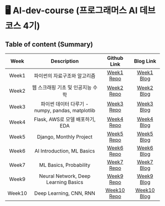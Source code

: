 # 🖥️ AI-dev-course (프로그래머스 AI 데브코스 4기)

## Table of content (Summary)

|Week|Description|Github Link|Blog Link|
|:---:|:---:|:---:|:---:|
|Week1|파이썬의 자료구조와 알고리즘|[Week1 Repo](https://github.com/Paul-scpark/AI-dev-course/tree/main/01%EC%A3%BC%EC%B0%A8)|[Week1 Blog](https://paul-scpark.github.io/posts/%EC%9D%B8%EA%B3%B5%EC%A7%80%EB%8A%A5-%EB%8D%B0%EB%B8%8C%EC%BD%94%EC%8A%A4-1%EC%A3%BC%EC%B0%A8/)|
|Week2|웹 스크래핑 기초 및 인공지능 수학|[Week2 Repo](https://github.com/Paul-scpark/AI-dev-course/tree/main/02%EC%A3%BC%EC%B0%A8)|[Week2 Blog](https://paul-scpark.github.io/posts/%EC%9D%B8%EA%B3%B5%EC%A7%80%EB%8A%A5-%EB%8D%B0%EB%B8%8C%EC%BD%94%EC%8A%A4-2%EC%A3%BC%EC%B0%A8/)|
|Week3|파이썬 데이터 다루기 - numpy, pandas, matplotlib|[Week3 Repo](https://github.com/Paul-scpark/AI-dev-course/tree/main/03%EC%A3%BC%EC%B0%A8)|[Week3 Blog](https://paul-scpark.github.io/posts/%EC%9D%B8%EA%B3%B5%EC%A7%80%EB%8A%A5-%EB%8D%B0%EB%B8%8C%EC%BD%94%EC%8A%A4-3%EC%A3%BC%EC%B0%A8/)|
|Week4|Flask, AWS로 모델 배포하기, EDA|[Week4 Repo](https://github.com/Paul-scpark/AI-dev-course/tree/main/04%EC%A3%BC%EC%B0%A8)|[Week4 Blog](https://paul-scpark.github.io/posts/%EC%9D%B8%EA%B3%B5%EC%A7%80%EB%8A%A5-%EB%8D%B0%EB%B8%8C%EC%BD%94%EC%8A%A4-4%EC%A3%BC%EC%B0%A8/)|
|Week5|Django, Monthly Project|[Week5 Repo](https://github.com/Paul-scpark/AI-dev-course/tree/main/05%EC%A3%BC%EC%B0%A8)|[Week5 Blog](https://paul-scpark.github.io/posts/%EC%9D%B8%EA%B3%B5%EC%A7%80%EB%8A%A5-%EB%8D%B0%EB%B8%8C%EC%BD%94%EC%8A%A4-5%EC%A3%BC%EC%B0%A8/)|
|Week6|AI Introduction, ML Basics|[Week6 Repo](https://github.com/Paul-scpark/AI-dev-course/tree/main/06%EC%A3%BC%EC%B0%A8)|[Week6 Blog](https://paul-scpark.github.io/posts/%EC%9D%B8%EA%B3%B5%EC%A7%80%EB%8A%A5-%EB%8D%B0%EB%B8%8C%EC%BD%94%EC%8A%A4-6%EC%A3%BC%EC%B0%A8/)|
|Week7|ML Basics, Probability|[Week7 Repo](https://github.com/Paul-scpark/AI-dev-course/tree/main/07%EC%A3%BC%EC%B0%A8)|[Week7 Blog](https://paul-scpark.github.io/posts/%EC%9D%B8%EA%B3%B5%EC%A7%80%EB%8A%A5-%EB%8D%B0%EB%B8%8C%EC%BD%94%EC%8A%A4-7%EC%A3%BC%EC%B0%A8/)|
|Week9|Neural Network, Deep Learning Basics|[Week9 Repo](https://github.com/Paul-scpark/AI-dev-course/tree/main/09%EC%A3%BC%EC%B0%A8)|[Week9 Blog](https://paul-scpark.github.io/posts/%EC%9D%B8%EA%B3%B5%EC%A7%80%EB%8A%A5-%EB%8D%B0%EB%B8%8C%EC%BD%94%EC%8A%A4-9%EC%A3%BC%EC%B0%A8/)|
|Week10|Deep Learning, CNN, RNN|[Week10 Repo](https://github.com/Paul-scpark/AI-dev-course/tree/main/10%EC%A3%BC%EC%B0%A8)|[Week10 Blog](https://paul-scpark.github.io/posts/%EC%9D%B8%EA%B3%B5%EC%A7%80%EB%8A%A5-%EB%8D%B0%EB%B8%8C%EC%BD%94%EC%8A%A4-10%EC%A3%BC%EC%B0%A8/)|
